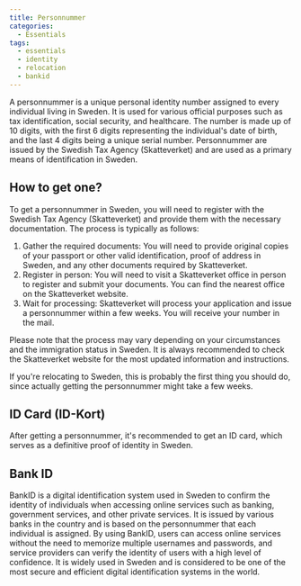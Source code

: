 ```yaml
---
title: Personnummer
categories:
  - Essentials
tags:
  - essentials
  - identity
  - relocation
  - bankid
---
```


A personnummer is a unique personal identity number assigned to every individual living in Sweden. It is used for various official purposes such as tax identification, social security, and healthcare. The number is made up of 10 digits, with the first 6 digits representing the individual's date of birth, and the last 4 digits being a unique serial number. Personnummer are issued by the Swedish Tax Agency (Skatteverket) and are used as a primary means of identification in Sweden.

## How to get one?
To get a personnummer in Sweden, you will need to register with the Swedish Tax Agency (Skatteverket) and provide them with the necessary documentation. The process is typically as follows:

1. Gather the required documents: You will need to provide original copies of your passport or other valid identification, proof of address in Sweden, and any other documents required by Skatteverket.
2. Register in person: You will need to visit a Skatteverket office in person to register and submit your documents. You can find the nearest office on the Skatteverket website.
3. Wait for processing: Skatteverket will process your application and issue a personnummer within a few weeks. You will receive your number in the mail.

Please note that the process may vary depending on your circumstances and the immigration status in Sweden. It is always recommended to check the Skatteverket website for the most updated information and instructions.

If you're relocating to Sweden, this is probably the first thing you should do, since actually getting the personnummer might take a few weeks.

## ID Card (ID-Kort)
After getting a personnummer, it's recommended to get an ID card, which serves as a definitive proof of identity in Sweden.  

## Bank ID
BankID is a digital identification system used in Sweden to confirm the identity of individuals when accessing online services such as banking, government services, and other private services. It is issued by various banks in the country and is based on the personnummer that each individual is assigned. By using BankID, users can access online services without the need to memorize multiple usernames and passwords, and service providers can verify the identity of users with a high level of confidence. It is widely used in Sweden and is considered to be one of the most secure and efficient digital identification systems in the world.